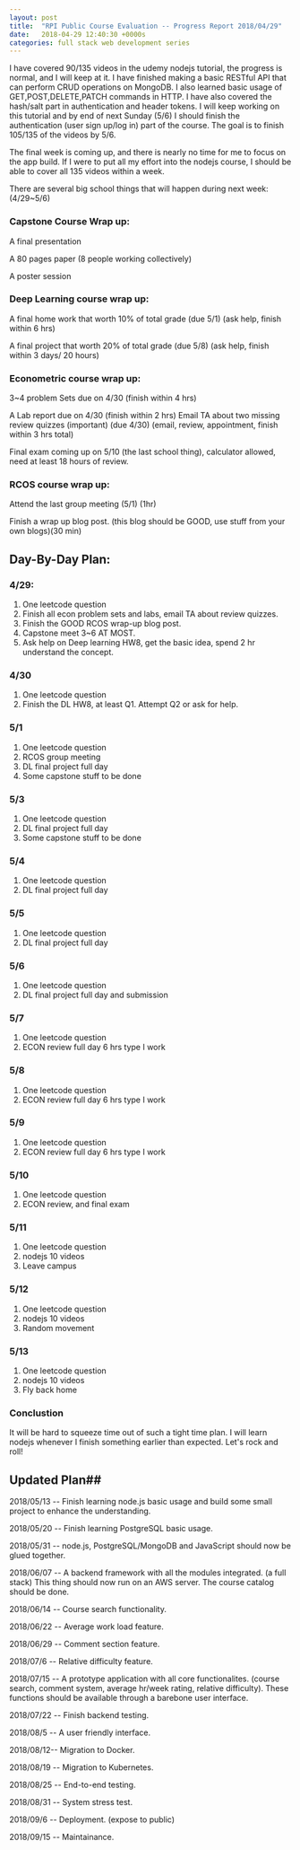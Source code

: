 ```yaml
---
layout: post
title:  "RPI Public Course Evaluation -- Progress Report 2018/04/29"
date:   2018-04-29 12:40:30 +0000s
categories: full stack web development series
---
```


I have covered 90/135 videos in the udemy nodejs tutorial, the progress is normal, and I will keep at it. I have finished making a basic RESTful API that can perform CRUD operations on MongoDB. I also learned basic usage of GET,POST,DELETE,PATCH commands in HTTP. I have also covered the hash/salt part in authentication and header tokens. I will keep working on this tutorial and by end of next Sunday (5/6) I should finish the authentication (user sign up/log in) part of the course. The goal is to finish 105/135 of the videos by 5/6. 

The final week is coming up, and there is nearly no time for me to focus on the app build. If I were to put all my effort into the nodejs course, I should be able to cover all 135 videos within a week.

There are several big school things that will happen during next week: (4/29~5/6)

### Capstone Course Wrap up: ###

A final presentation

A 80 pages paper (8 people working collectively)

A poster session 

### Deep Learning course wrap up: ###
A final home work that worth 10% of total grade (due 5/1) (ask help, finish within 6 hrs)

A final project that worth 20% of total grade (due 5/8) (ask help, finish within 3 days/ 20 hours)

### Econometric course wrap up: ###
3~4 problem Sets due on 4/30 (finish within 4 hrs)

A Lab report due on 4/30 (finish within 2 hrs)
Email TA about two missing review quizzes (important) (due 4/30) (email, review, appointment, finish within 3 hrs total)

Final exam coming up on 5/10 (the last school thing), calculator allowed, need at least 18 hours of review. 

### RCOS course wrap up: ###
Attend the last group meeting (5/1) (1hr)

Finish a wrap up blog post. (this blog should be GOOD, use stuff from your own blogs)(30 min)

## Day-By-Day Plan: ##

### 4/29: ###
1. One leetcode question
2. Finish all econ problem sets and labs, email TA about review quizzes. 
3. Finish the GOOD RCOS wrap-up blog post.
4. Capstone meet 3~6 AT MOST.
5. Ask help on Deep learning HW8, get the basic idea, spend 2 hr understand the concept. 

### 4/30 ###
1. One leetcode question 
2. Finish the DL HW8, at least Q1. Attempt Q2 or ask for help. 

### 5/1 ### 
1. One leetcode question 
2. RCOS group meeting
3. DL final project full day
4. Some capstone stuff to be done

### 5/3 ###
1. One leetcode question 
2. DL final project full day
3. Some capstone stuff to be done

### 5/4 ###
1. One leetcode question 
2. DL final project full day

### 5/5 ###
1. One leetcode question 
2. DL final project full day

### 5/6 ###
1. One leetcode question 
2. DL final project full day and submission

### 5/7 ###
1. One leetcode question 
2. ECON review full day 6 hrs type I work

### 5/8 ###
1. One leetcode question 
2. ECON review full day 6 hrs type I work

### 5/9 ###
1. One leetcode question 
2. ECON review full day 6 hrs type I work

### 5/10 ###
1. One leetcode question
2. ECON review, and final exam

### 5/11 ###
1. One leetcode question 
2. nodejs 10 videos
3. Leave campus

### 5/12 ###
1. One leetcode question 
2. nodejs 10 videos
3. Random movement

### 5/13 ###
1. One leetcode question 
2. nodejs 10 videos
3. Fly back home

### Conclustion ###
It will be hard to squeeze time out of such a tight time plan. I will learn nodejs whenever I finish something earlier than expected. Let's rock and roll!

## Updated Plan##
2018/05/13 -- Finish learning node.js basic usage and build some small project to enhance the understanding. 

2018/05/20 -- Finish learning PostgreSQL basic usage.

2018/05/31 -- node.js, PostgreSQL/MongoDB and JavaScript should now be glued together. 

2018/06/07 -- A backend framework with all the modules integrated. (a full stack) This thing should now run on an AWS server. The course catalog should be done. 

2018/06/14 -- Course search functionality. 

2018/06/22 -- Average work load feature.

2018/06/29 -- Comment section feature.

2018/07/6 -- Relative difficulty feature. 

2018/07/15 -- A prototype application with all core functionalites. (course search, comment system, average hr/week rating, relative difficulty). These functions should be available through a barebone user interface. 

2018/07/22 -- Finish backend testing.

2018/08/5 -- A user friendly interface. 

2018/08/12-- Migration to Docker.

2018/08/19 -- Migration to Kubernetes.

2018/08/25 -- End-to-end testing.

2018/08/31 -- System stress test.

2018/09/6 -- Deployment. (expose to public)

2018/09/15 -- Maintainance. 







 





